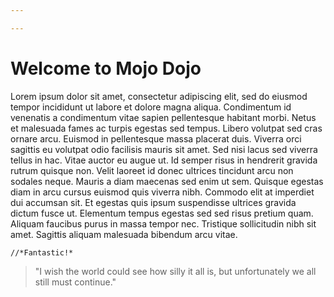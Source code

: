 ```yaml
---

---
```


# Welcome to Mojo Dojo

Lorem ipsum dolor sit amet, consectetur adipiscing elit, sed do eiusmod tempor incididunt ut labore et dolore magna aliqua. Condimentum id venenatis a condimentum vitae sapien pellentesque habitant morbi. Netus et malesuada fames ac turpis egestas sed tempus. Libero volutpat sed cras ornare arcu. Euismod in pellentesque massa placerat duis. Viverra orci sagittis eu volutpat odio facilisis mauris sit amet. Sed nisi lacus sed viverra tellus in hac. Vitae auctor eu augue ut. Id semper risus in hendrerit gravida rutrum quisque non. Velit laoreet id donec ultrices tincidunt arcu non sodales neque. Mauris a diam maecenas sed enim ut sem. Quisque egestas diam in arcu cursus euismod quis viverra nibh. Commodo elit at imperdiet dui accumsan sit. Et egestas quis ipsum suspendisse ultrices gravida dictum fusce ut. Elementum tempus egestas sed sed risus pretium quam. Aliquam faucibus purus in massa tempor nec. Tristique sollicitudin nibh sit amet. Sagittis aliquam malesuada bibendum arcu vitae.

```
//*Fantastic!*
```

> "I wish the world could see how silly it all is, but unfortunately we all still must continue."

